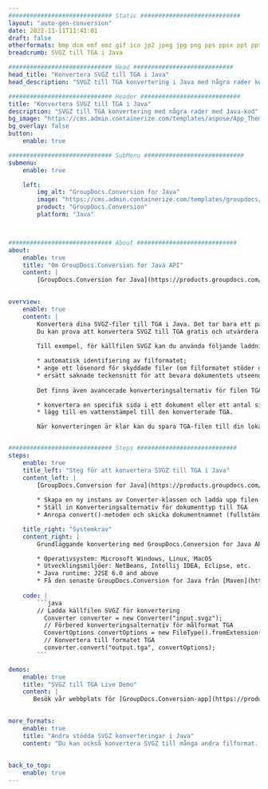 ```yaml
---
############################# Static ############################
layout: "auto-gen-conversion"
date: 2022-11-11T11:41:01
draft: false
otherformats: bmp dcm emf emz gif ico jp2 jpeg jpg png pps ppsx ppt pptx psb psd svg svgz tga tif tiff webp wmf wmz
breadcrumb: SVGZ till TGA i Java

############################# Head ############################
head_title: "Konvertera SVGZ till TGA i Java"
head_description: "SVGZ till TGA konvertering i Java med några rader kod. Konvertera över 160 filformat med hjälp av GroupDocs dokumentkonverterings-API för Java"

############################# Header ############################
title: "Konvertera SVGZ till TGA i Java"
description: "SVGZ till TGA konvertering med några rader med Java-kod"
bg_image: "https://cms.admin.containerize.com/templates/aspose/App_Themes/V3/images/bg/header1.png"
bg_overlay: false
button:
    enable: true

############################# SubMenu ############################
submenu:
    enable: true

    left:
        img_alt: "GroupDocs.Conversion for Java"
        image: "https://cms.admin.containerize.com/templates/groupdocs/images/product-logos/90x90-noborder/groupdocs-conversion-java.png"
        product: "GroupDocs.Conversion"
        platform: "Java"



############################# About ############################
about:
    enable: true
    title: "Om GroupDocs.Conversion for Java API"
    content: |
        [GroupDocs.Conversion for Java](https://products.groupdocs.com/conversion/java/) är ett avancerat filformatkonverterings-API för konvertering mellan populära bild- och dokumentformat som Microsoft Office, OpenDocument, PDF, HTML, e-post, CAD. och mycket mer med bara några rader kod. Det inbyggda API:t upptäcker automatiskt formaten för originaldokumenten och erbjuder många alternativ för att anpassa de konverterade dokumenten. Tillsammans med funktionen att extrahera information från ett dokument, stöder den också cachelagring av konverteringsresultaten till den lokala disken som standard. Men alla typer av cachelagring kan stödjas genom att implementera lämpliga gränssnitt - Amazon S3, Dropbox, Google Drive, Windows Azure, Reddis eller andra.
    

overview:
    enable: true
    content: |
        Konvertera dina SVGZ-filer till TGA i Java. Det tar bara ett par rader med Java-kod på valfri plattform, som Windows, Linux, macOS.
        Du kan prova att konvertera SVGZ till TGA gratis och utvärdera kvaliteten på konverteringsresultaten. Tillsammans med enkla filkonverteringsskript kan du prova mer sofistikerade alternativ för att ladda källfilen SVGZ och lagra TGA-utdata. 
        
        Till exempel, för källfilen SVGZ kan du använda följande laddningsalternativ:

        * automatisk identifiering av filformatet;
        * ange ett lösenord för skyddade filer (om filformatet stöder det);
        * ersätt saknade teckensnitt för att bevara dokumentets utseende.
        
        Det finns även avancerade konverteringsalternativ för filen TGA:

        * konvertera en specifik sida i ett dokument eller ett antal sidor;
        * lägg till en vattenstämpel till den konverterade TGA.

        När konverteringen är klar kan du spara TGA-filen till din lokala filsökväg eller till tredje parts lagring såsom FTP, Amazon S3, Google Drive, Dropbox etc. Observera - för att konvertera SVGZ till TGA behöver du inte installera någon ytterligare programvara, såsom MS Office, Open Office, Adobe Acrobat Reader etc.


############################# Steps ############################
steps:
    enable: true
    title_left: "Steg för att konvertera SVGZ till TGA i Java"
    content_left: |
        [GroupDocs.Conversion for Java](https://products.groupdocs.com/conversion/java/) låter utvecklare enkelt konvertera SVGZ fil till TGA med några rader kod.
        
        * Skapa en ny instans av Converter-klassen och ladda upp filen SVGZ med den fullständiga sökvägen
        * Ställ in Konverteringsalternativ för dokumenttyp till TGA
        * Anropa convert()-metoden och skicka dokumentnamnet (fullständig sökväg) och formatet (TGA) som en parameter

    title_right: "Systemkrav"
    content_right: |
        Grundläggande konvertering med GroupDocs.Conversion for Java API kan göras med bara några rader kod. Våra API:er stöds på alla större plattformar och operativsystem. Innan du kör koden nedan, se till att du har följande förutsättningar installerade på ditt system.

        * Operativsystem: Microsoft Windows, Linux, MacOS
        * Utvecklingsmiljöer: NetBeans, Intellij IDEA, Eclipse, etc.
        * Java runtime: J2SE 6.0 and above
        * Få den senaste GroupDocs.Conversion for Java från [Maven](https://repository.groupdocs.com/webapp/#/artifacts/browse/tree/General/repo/com/groupdocs/groupdocs-conversion)
         
    code: |
        ```java    
        // Ladda källfilen SVGZ för konvertering
          Converter converter = new Converter("input.svgz");
          // Förbered konverteringsalternativ för målformat TGA
          ConvertOptions convertOptions = new FileType().fromExtension("tga").getConvertOptions();
          // Konvertera till formatet TGA
          converter.convert("output.tga", convertOptions);
        ```

demos:
    enable: true
    title: "SVGZ till TGA Live Demo"
    content: |
       Besök vår webbplats för [GroupDocs.Conversion-app](https://products.groupdocs.app/conversion/family) och försök konvertera SVGZ till TGA nu. Den kostnadsfria demon har följande fördelar
          

more_formats:
    enable: true
    title: "Andra stödda SVGZ konverteringar i Java"
    content: "Du kan också konvertera SVGZ till många andra filformat. Se listan nedan."
       
       
back_to_top:
    enable: true
---
```

